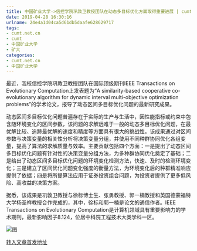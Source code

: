 ```yaml
---
title: 中国矿业大学->信控学院巩敦卫教授团队在动态多目标优化方面取得重要进展 | cumt.net.cn
date: 2019-04-28 16:30:16
urlname: 24e4a1d04ca5d61db5daafe628629717
tags: 
- cumt.net.cn
- cumt
- 中国矿业大学
- 矿大
categories:
- cumt.net.cn
- 中国矿业大学
---
```


最近，我校信控学院巩敦卫教授团队在国际顶级期刊IEEE Transactions on Evolutionary Computation上发表题为“A similarity-based cooperative co-evolutionary algorithm for dynamic interval multi-objective optimization problems”的学术论文，报导了动态区间多目标优化问题的最新研究成果。

动态区间多目标优化问题普遍存在于实际的生产与生活中，因性能指标或约束中包含随环境变化的区间参数，该问题的求解远难于一般的动态多目标优化问题，在最优解比较、追踪最优解的速度和精度等方面具有很大的挑战性。该成果通过对区间参数与决策变量的相关性分析将决策变量分组，并使用不同种群协同优化各组变量，提高了算法的求解质量与效率。主要贡献包括四个方面：一是提出了动态区间多目标优化问题有针对性的决策变量分组方法，为多种群协同优化奠定了基础；二是给出了动态区间多目标优化问题的环境变化检测方法，快速、及时的检测环境变化；三是建立了区间优化问题变化强度的衡量方法，为环境变化后的种群精准响应提供了依据；四是将所提算法应用于证券投资组合问题，为投资者提供了更多低风险、高收益的决策方案。

据悉，该成果是巩敦卫教授与徐标博士生、张勇教授、郭一楠教授和英国德蒙福特大学杨圣祥教授合作完成的，其中，徐标和郭一楠是论文的通信作者。IEEE Transactions on Evolutionary Computation是计算机领域具有重要影响力的学术期刊，最新影响因子8.124，位居中科院工程技术大类学科一区。

![图](http://xwzx.cumt.edu.cn/_upload/article/images/16/66/bdd109c546a295e2d2b099477bdd/cb862f31-bb25-445b-b0ee-82fa1fb0421d.jpg)

[转入文章首发地址](http://xwzx.cumt.edu.cn/f5/a7/c513a521639/page.htm)